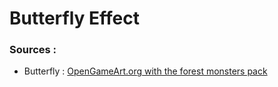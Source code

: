 
# Butterfly Effect

### Sources : 

- Butterfly : [OpenGameArt.org with the forest monsters pack](https://opengameart.org/content/forest-monsters)


